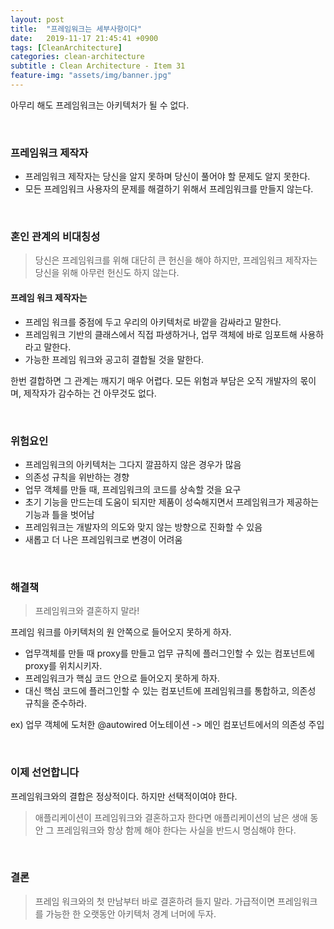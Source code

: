 ```yaml
---
layout: post
title:  "프레임워크는 세부사항이다"
date:   2019-11-17 21:45:41 +0900
tags: [CleanArchitecture]
categories: clean-architecture
subtitle : Clean Architecture - Item 31
feature-img: "assets/img/banner.jpg"
---
```


아무리 해도 프레임워크는 아키텍처가 될 수 없다.

<br>

### 프레임워크 제작자

- 프레임워크 제작자는 당신을 알지 못하며 당신이 풀어야 할 문제도 알지 못한다. 
- 모든 프레임워크 사용자의 문제를 해결하기 위해서 프레임워크를 만들지 않는다. 

<br>

### 혼인 관계의 비대칭성

> 당신은 프레임워크를 위해 대단히 큰 헌신을 해야 하지만, 프레임워크 제작자는 당신을 위해 아무런 헌신도 하지 않는다. 

#### 프레임 워크 제작자는

- 프레임 워크를 중점에 두고 우리의 아키텍처로 바깥을 감싸라고 말한다.
- 프레임워크 기반의 클래스에서 직접 파생하거나, 업무 객체에 바로 임포트해 사용하라고 말한다.
- 가능한 프레임 워크와 공고히 결합될 것을 말한다.

한번 결합하면 그 관계는 깨지기 매우 어렵다. 모든 위험과 부담은 오직 개발자의 몫이며, 제작자가 감수하는 건 아무것도 없다. 

<!-- more -->

<br>

### 위험요인

- 프레임워크의 아키텍처는 그다지 깔끔하지 않은 경우가 많음
- 의존성 규칙을 위반하는 경향
- 업무 객체를 만들 때, 프레임워크의 코드를 상속할 것을 요구
- 초기 기능을 만드는데 도움이 되지만 제품이 성숙해지면서 프레임워크가 제공하는 기능과 틀을 벗어남
- 프레임워크는 개발자의 의도와 맞지 않는 방향으로 진화할 수 있음
- 새롭고 더 나은 프레임워크로 변경이 어려움

<br>

### 해결책

> 프레임워크와 결혼하지 말라!

프레임 워크를 아키텍처의 원 안쪽으로 들어오지 못하게 하자. 

- 업무객체를 만들 때 proxy를 만들고 업무 규칙에 플러그인할 수 있는 컴포넌트에 proxy를 위치시키자.
- 프레임워크가 핵심 코드 안으로 들어오지 못하게 하자. 
- 대신 핵심 코드에 플러그인할 수 있는 컴포넌트에 프레임워크를 통합하고, 의존성 규칙을 준수하라.

ex) 업무 객체에 도처한 @autowired 어노테이션 -> 메인 컴포넌트에서의 의존성 주입

<br>

### 이제 선언합니다

프레임워크와의 결합은 정상적이다. 하지만 선택적이여야 한다. 

>  애플리케이션이 프레임워크와 결혼하고자 한다면 애플리케이션의 남은 생애 동안 그 프레임워크와 항상 함께 해야 한다는 사실을 반드시 명심해야 한다.

<br>

### 결론

> 프레임 워크와의 첫 만남부터 바로 결혼하려 들지 말라. 가급적이면 프레임워크를 가능한 한 오랫동안 아키텍처 경계 너머에 두자. 